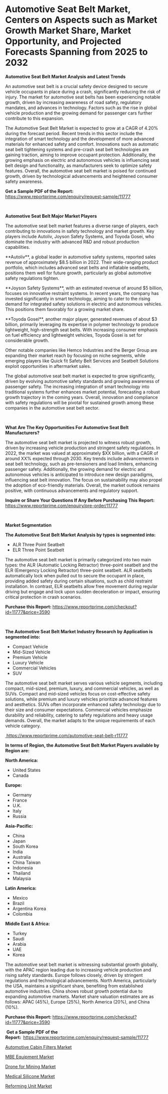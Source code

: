 <p><h1>Automotive Seat Belt Market, Centers on Aspects such as Market Growth Market Share, Market Opportunity, and Projected Forecasts Spanning from 2025 to 2032</h1></p><p><strong>Automotive Seat Belt Market Analysis and Latest Trends</strong></p>
<p><p>An automotive seat belt is a crucial safety device designed to secure vehicle occupants in place during a crash, significantly reducing the risk of injury. The market for automotive seat belts has been experiencing notable growth, driven by increasing awareness of road safety, regulatory mandates, and advances in technology. Factors such as the rise in global vehicle production and the growing demand for passenger cars further contribute to this expansion.</p><p>The Automotive Seat Belt Market is expected to grow at a CAGR of 4.20% during the forecast period. Recent trends in this sector include the integration of smart technology and the development of more advanced materials for enhanced safety and comfort. Innovations such as automatic seat belt tightening systems and pre-crash seat belt technologies are gaining traction, aiming to improve occupant protection. Additionally, the growing emphasis on electric and autonomous vehicles is influencing seat belt design and functionality, as manufacturers seek to optimize safety features. Overall, the automotive seat belt market is poised for continued growth, driven by technological advancements and heightened consumer safety awareness.</p></p>
<p><strong>Get a Sample PDF of the Report:&nbsp;</strong> <a href="https://www.reportprime.com/enquiry/request-sample/11777?utm_campaign=2011&utm_medium=2&utm_source=Github&utm_content=ia&utm_term=17032025&utm_id=automotive-seat-belt">https://www.reportprime.com/enquiry/request-sample/11777</a></p>
<p>&nbsp;</p>
<p><strong>Automotive Seat Belt Major Market Players</strong></p>
<p><p>The automotive seat belt market features a diverse range of players, each contributing to innovations in safety technology and market growth. Key players include Autoliv, Joyson Safety Systems, and Toyoda Gosei, who dominate the industry with advanced R&D and robust production capabilities.</p><p>**Autoliv**, a global leader in automotive safety systems, reported sales revenue of approximately $8.5 billion in 2022. Their wide-ranging product portfolio, which includes advanced seat belts and inflatable seatbelts, positions them well for future growth, particularly as global automotive safety regulations tighten.</p><p>**Joyson Safety Systems**, with an estimated revenue of around $5 billion, focuses on innovative restraint systems. In recent years, the company has invested significantly in smart technology, aiming to cater to the rising demand for integrated safety solutions in electric and autonomous vehicles. This positions them favorably for a growing market share.</p><p>**Toyoda Gosei**, another major player, generated revenues of about $3 billion, primarily leveraging its expertise in polymer technology to produce lightweight, high-strength seat belts. With increasing consumer emphasis on fuel efficiency and lightweight vehicles, Toyoda Gosei is set for considerable growth.</p><p>Other notable companies like Hemco Industries and the Berger Group are expanding their market reach by focusing on niche segments, while emerging players like Quick fit Safety Belt Services and Seatbelt Solutions exploit opportunities in aftermarket sales.</p><p>The global automotive seat belt market is expected to grow significantly, driven by evolving automotive safety standards and growing awareness of passenger safety. The increasing integration of smart technology into traditional systems further enhances market potential, forecasting a robust growth trajectory in the coming years. Overall, innovation and compliance with safety regulations will be pivotal for sustained growth among these companies in the automotive seat belt sector.</p></p>
<p>&nbsp;</p>
<p><strong>What Are The Key Opportunities For Automotive Seat Belt Manufacturers?</strong></p>
<p><p>The automotive seat belt market is projected to witness robust growth, driven by increasing vehicle production and stringent safety regulations. In 2022, the market was valued at approximately $XX billion, with a CAGR of around XX% expected through 2030. Key trends include advancements in seat belt technology, such as pre-tensioners and load limiters, enhancing passenger safety. Additionally, the growing demand for electric and autonomous vehicles is anticipated to introduce new design paradigms, influencing seat belt innovation. The focus on sustainability may also propel the adoption of eco-friendly materials. Overall, the market outlook remains positive, with continuous advancements and regulatory support.</p></p>
<p><strong>Inquire or Share Your Questions If Any Before Purchasing This Report:</strong> <a href="https://www.reportprime.com/enquiry/pre-order/11777?utm_campaign=2011&utm_medium=2&utm_source=Github&utm_content=ia&utm_term=17032025&utm_id=automotive-seat-belt">https://www.reportprime.com/enquiry/pre-order/11777</a></p>
<p>&nbsp;</p>
<p><strong>Market Segmentation</strong></p>
<p><strong>The Automotive Seat Belt Market Analysis by types is segmented into:</strong></p>
<p><ul><li>ALR Three Point Seatbelt</li><li>ELR Three Point Seatbelt</li></ul></p>
<p><p>The automotive seat belt market is primarily categorized into two main types: the ALR (Automatic Locking Retractor) three-point seatbelt and the ELR (Emergency Locking Retractor) three-point seatbelt. ALR seatbelts automatically lock when pulled out to secure the occupant in place, providing added safety during certain situations, such as child restraint installation. In contrast, ELR seatbelts allow free movement during regular driving but engage and lock upon sudden deceleration or impact, ensuring critical protection in crash scenarios.</p></p>
<p><strong>Purchase this Report:&nbsp;</strong><a href="https://www.reportprime.com/checkout?id=11777&price=3590&utm_campaign=2011&utm_medium=2&utm_source=Github&utm_content=ia&utm_term=17032025&utm_id=automotive-seat-belt">https://www.reportprime.com/checkout?id=11777&price=3590</a></p>
<p>&nbsp;</p>
<p><strong>The Automotive Seat Belt Market Industry Research by Application is segmented into:</strong></p>
<p><ul><li>Compact Vehicle</li><li>Mid-Sized Vehicle</li><li>Premium Vehicle</li><li>Luxury Vehicle</li><li>Commercial Vehicles</li><li>SUV</li></ul></p>
<p><p>The automotive seat belt market serves various vehicle segments, including compact, mid-sized, premium, luxury, and commercial vehicles, as well as SUVs. Compact and mid-sized vehicles focus on cost-effective safety solutions, while premium and luxury vehicles prioritize advanced features and aesthetics. SUVs often incorporate enhanced safety technology due to their size and consumer expectations. Commercial vehicles emphasize durability and reliability, catering to safety regulations and heavy usage demands. Overall, the market adapts to the unique requirements of each vehicle category.</p></p>
<p><a href="https://www.reportprime.com/automotive-seat-belt-r11777?utm_campaign=2011&utm_medium=2&utm_source=Github&utm_content=ia&utm_term=17032025&utm_id=automotive-seat-belt">&nbsp;https://www.reportprime.com/automotive-seat-belt-r11777</a></p>
<p><strong>In terms of Region, the Automotive Seat Belt Market Players available by Region are:</strong></p>
<p>
    <p> <strong> North America: </strong>
        <ul>
            <li>United States</li>
            <li>Canada</li>
        </ul>
        </p> 
    <p> <strong> Europe: </strong>
        <ul>
            <li>Germany</li>
            <li>France</li>
            <li>U.K.</li>
            <li>Italy</li>
            <li>Russia</li>
        </ul>
        </p> 
    <p> <strong> Asia-Pacific: </strong>
        <ul>
            <li>China</li>
            <li>Japan</li>
            <li>South Korea</li>
            <li>India</li>
            <li>Australia</li>
            <li>China Taiwan</li>
            <li>Indonesia</li>
            <li>Thailand</li>
            <li>Malaysia</li>
        </ul>
        </p> 
    <p> <strong> Latin America: </strong>
        <ul>
            <li>Mexico</li>
            <li>Brazil</li>
            <li>Argentina Korea</li>
            <li>Colombia</li>
        </ul>
        </p> 
    <p> <strong> Middle East & Africa: </strong>
        <ul>
            <li>Turkey</li>
            <li>Saudi</li>
            <li>Arabia</li>
            <li>UAE</li>
            <li>Korea</li>
        </ul>
    </p>
    </p>
<p><p>The automotive seat belt market is witnessing substantial growth globally, with the APAC region leading due to increasing vehicle production and rising safety standards. Europe follows closely, driven by stringent regulations and technological advancements. North America, particularly the USA, maintains a significant share, benefiting from established automotive industries. China shows robust growth potential due to expanding automotive markets. Market share valuation estimates are as follows: APAC (45%), Europe (25%), North America (20%), and China (10%).</p></p>
<p><strong>Purchase this Report: </strong><a href="https://www.reportprime.com/checkout?id=11777&price=3590&utm_campaign=2011&utm_medium=2&utm_source=Github&utm_content=ia&utm_term=17032025&utm_id=automotive-seat-belt">https://www.reportprime.com/checkout?id=11777&price=3590</a></p>
<p>&nbsp;<strong>Get a Sample PDF of the Report:&nbsp;&nbsp;</strong><a href="https://www.reportprime.com/enquiry/request-sample/11777?utm_campaign=2011&utm_medium=2&utm_source=Github&utm_content=ia&utm_term=17032025&utm_id=automotive-seat-belt">https://www.reportprime.com/enquiry/request-sample/11777</a></p>
<p><strong></strong></p>
<p><p><a href="https://github.com/yosenadhler/Market-Research-Report-List-1/blob/main/automotive-cabin-filters-market.md?utm_campaign=2011&utm_medium=2&utm_source=Github&utm_content=ia&utm_term=17032025&utm_id=automotive-seat-belt">Automotive Cabin Filters Market</a></p><p><a href="https://www.linkedin.com/pulse/mbe-equipment-market-size-growth-trends-statistics-forecasts-6stec?utm_campaign=2011&utm_medium=2&utm_source=Github&utm_content=ia&utm_term=17032025&utm_id=automotive-seat-belt">MBE Equipment Market</a></p><p><a href="https://www.linkedin.com/pulse/drone-mining-market-expected-see-rapid-expansion-coming-years-2025-2032-901sc?utm_campaign=2011&utm_medium=2&utm_source=Github&utm_content=ia&utm_term=17032025&utm_id=automotive-seat-belt">Drone for Mining Market</a></p><p><a href="https://github.com/achilekirwan/Market-Research-Report-List-1/blob/main/medical-silicone-market.md?utm_campaign=2011&utm_medium=2&utm_source=Github&utm_content=ia&utm_term=17032025&utm_id=automotive-seat-belt">Medical Silicone Market</a></p><p><a href="https://www.linkedin.com/pulse/global-reforming-unit-market-trends-analysis-future-growth-zlbfc?utm_campaign=2011&utm_medium=2&utm_source=Github&utm_content=ia&utm_term=17032025&utm_id=automotive-seat-belt">Reforming Unit Market</a></p></p>